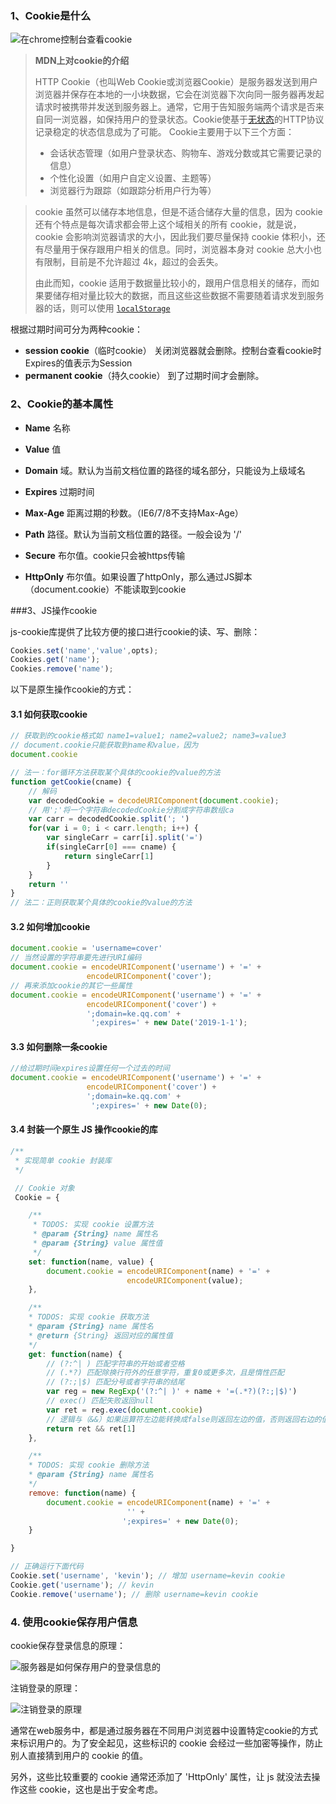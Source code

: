 ### 1、Cookie是什么



![在chrome控制台查看cookie](C:\Users\ZHENG.Zheng-PC\Desktop\QQ截图20180411131441.png)



>**MDN上对cookie的介绍**
>
>HTTP Cookie（也叫Web Cookie或浏览器Cookie）是服务器发送到用户浏览器并保存在本地的一小块数据，它会在浏览器下次向同一服务器再发起请求时被携带并发送到服务器上。通常，它用于告知服务端两个请求是否来自同一浏览器，如保持用户的登录状态。Cookie使基于[无状态](https://developer.mozilla.org/en-US/docs/Web/HTTP/Overview#HTTP_is_stateless_but_not_sessionless)的HTTP协议记录稳定的状态信息成为了可能。
>Cookie主要用于以下三个方面：
>
>- 会话状态管理（如用户登录状态、购物车、游戏分数或其它需要记录的信息）
>- 个性化设置（如用户自定义设置、主题等）
>- 浏览器行为跟踪（如跟踪分析用户行为等）



>cookie 虽然可以储存本地信息，但是不适合储存大量的信息，因为 cookie 还有个特点是每次请求都会带上这个域相关的所有 cookie，就是说，cookie 会影响浏览器请求的大小，因此我们要尽量保持 cookie 体积小，还有尽量用于保存跟用户相关的信息。同时，浏览器本身对 cookie 总大小也有限制，目前是不允许超过 4k，超过的会丢失。
>
>由此而知，cookie 适用于数据量比较小的，跟用户信息相关的储存，而如果要储存相对量比较大的数据，而且这些这些数据不需要随着请求发到服务器的话，则可以使用 [`localStorage`](https://developer.mozilla.org/zh-CN/docs/Web/API/Window/localStorage)



根据过期时间可分为两种cookie：

- **session cookie**（临时cookie）
  关闭浏览器就会删除。控制台查看cookie时Expires的值表示为Session
- **permanent cookie**（持久cookie）
  到了过期时间才会删除。

### 2、Cookie的基本属性

- **Name** 名称

- **Value** 值

- **Domain** 域。默认为当前文档位置的路径的域名部分，只能设为上级域名

- **Expires** 过期时间

- **Max-Age** 距离过期的秒数。（IE6/7/8不支持Max-Age）

- **Path** 路径。默认为当前文档位置的路径。一般会设为 '/'

- **Secure** 布尔值。cookie只会被https传输

- **HttpOnly** 布尔值。如果设置了httpOnly，那么通过JS脚本（document.cookie）不能读取到cookie

###3、JS操作cookie

js-cookie库提供了比较方便的接口进行cookie的读、写、删除：

```javascript
Cookies.set('name','value',opts);
Cookies.get('name');
Cookies.remove('name');
```



以下是原生操作cookie的方式：

#### 3.1  如何获取cookie

```javascript
// 获取到的cookie格式如 name1=value1; name2=value2; name3=value3
// document.cookie只能获取到name和value，因为
document.cookie

// 法一：for循环方法获取某个具体的cookie的value的方法
function getCookie(cname) {
    // 解码
    var decodedCookie = decodeURIComponent(document.cookie);
    // 用';'将一个字符串decodedCookie分割成字符串数组ca
    var carr = decodedCookie.split('; ')
    for(var i = 0; i < carr.length; i++) {
        var singleCarr = carr[i].split('=')
        if(singleCarr[0] === cname) {
            return singleCarr[1]
        }
    }
    return ''
}
// 法二：正则获取某个具体的cookie的value的方法
```



#### 3.2  如何增加cookie

```javascript
document.cookie = 'username=cover'
// 当然设置的字符串要先进行URI编码
document.cookie = encodeURIComponent('username') + '=' +
    			 encodeURIComponent('cover');
// 再来添加cookie的其它一些属性
document.cookie = encodeURIComponent('username') + '=' +
    			 encodeURIComponent('cover') +
    			 ';domain=ke.qq.com' +
                  ';expires=' + new Date('2019-1-1');
```



#### 3.3 如何删除一条cookie

```javascript
//给过期时间expires设置任何一个过去的时间
document.cookie = encodeURIComponent('username') + '=' +
    			 encodeURIComponent('cover') +
    			 ';domain=ke.qq.com' +
                  ';expires=' + new Date(0);
```



#### 3.4 封装一个原生 JS 操作cookie的库

```javascript
/**
 * 实现简单 cookie 封装库
 */

 // Cookie 对象
 Cookie = {

    /**
     * TODOS: 实现 cookie 设置方法
     * @param {String} name 属性名
     * @param {String} value 属性值
     */
    set: function(name, value) {
        document.cookie = encodeURIComponent(name) + '=' +
                          encodeURIComponent(value);
    },

    /**
    * TODOS: 实现 cookie 获取方法
    * @param {String} name 属性名
    * @return {String} 返回对应的属性值
    */
    get: function(name) {
        // (?:^| ) 匹配字符串的开始或者空格
        // (.*?) 匹配除换行符外的任意字符，重复0或更多次，且是惰性匹配
        // (?:;|$) 匹配分号或者字符串的结尾
        var reg = new RegExp('(?:^| )' + name + '=(.*?)(?:;|$)')
        // exec() 匹配失败返回null
        var ret = reg.exec(document.cookie)
        // 逻辑与（&&）如果运算符左边能转换成false则返回左边的值，否则返回右边的值
        return ret && ret[1]
    },

    /**
    * TODOS: 实现 cookie 删除方法
    * @param {String} name 属性名
    */
    remove: function(name) {
        document.cookie = encodeURIComponent(name) + '=' +
                          '' + 
            			 ';expires=' + new Date(0);
    }

}

// 正确运行下面代码
Cookie.set('username', 'kevin'); // 增加 username=kevin cookie
Cookie.get('username'); // kevin
Cookie.remove('username'); // 删除 username=kevin cookie
```

### 4. 使用cookie保存用户信息

cookie保存登录信息的原理：

![服务器是如何保存用户的登录信息的](C:\Users\ZHENG.Zheng-PC\Desktop\QQ截图20180411174814.png)

注销登录的原理：

![注销登录的原理](C:\Users\ZHENG.Zheng-PC\Desktop\QQ截图20180411175132.png)



通常在web服务中，都是通过服务器在不同用户浏览器中设置特定cookie的方式来标识用户的。为了安全起见，这些标识的 cookie 会经过一些加密等操作，防止别人直接猜到用户的 cookie 的值。

另外，这些比较重要的 cookie 通常还添加了 'HttpOnly' 属性，让 js 就没法去操作这些 cookie，这也是出于安全考虑。